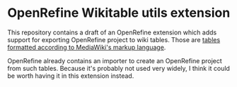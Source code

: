 OpenRefine Wikitable utils extension
====================================

This repository contains a draft of an OpenRefine extension which adds support for exporting OpenRefine project to wiki tables.
Those are [tables formatted according to MediaWiki's markup language](https://www.mediawiki.org/wiki/Help:Tables).

OpenRefine already contains an importer to create an OpenRefine project from such tables. Because it's probably not used very widely, I think it could be worth having it in this extension instead.

